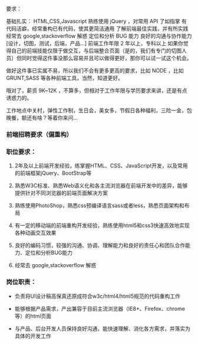 要求：

基础扎实： HTML,CSS,Javascript
熟练使用 jQuery ，对常用 API 了如指掌
有代码洁癖，经常重构已有代码，使其更简洁通用
了解前端最佳实践，并有所实践
经常去 google,stackoverflow 解惑
定位和分析 BUG 能力
良好的沟通与协作能力[设计，切图，测试，后端，产品...]
前端工作年限 2 年以上，专科以上
如果你觉得自己的前端技能仅限于做交互，与后端整合页面（是的，我们有专门的切图人员）但同时觉得这件事没那么容易并且可以做得更好，那你可以试一试这个机会。

做好这件事已实属不易，所以我们不会有更多更高的要求，比如 NODE ，比如 GRUNT,SASS 等各种前端工具，当然，知道更好。

哦对了，薪资 9K~12K ，不算多，但相对于工作年限与学历要求来讲，还是有点诱惑力的。

工作地点中关村，弹性工作制，生日会，美女多，节假日各种福利，三险一金，包晚餐，额还有啥？等着你来问...


### 前端招聘要求（偏重构）

### 职位要求：

1. 2年及以上前端开发经验，练掌握HTML、CSS、JavaScript开发，以及常用的前端框架jQuery、BootStrap等

2. 熟悉W3C标准、熟悉Web语义化和各主流浏览器在前端开发中的差异，能够提供针对不同浏览器的前端页面解决方案

3. 熟练使用PhotoShop，熟悉css预编译语言sass或者less，熟悉页面架构和布局

4. 有一定的移动端的前端重构开发经验，熟练使用html5和css3快速高效地实现各种动画交互效果

5. 良好的编码习惯，较强的沟通、协调、理解能力和良好的责任心和团队合作能力、定位和分析BUG能力

6. 经常去 google,stackoverflow 解惑


### 岗位职责：
* 负责将UI设计稿高保真还原成符合w3c/html4/html5规范的代码重构工作

* 能够根据产品需求，产出兼容于目前主流浏览器（IE8+、Firefox、chrome等）的html页面

* 与产品、后台开发人员保持良好沟通，能快速理解、消化各方需求，并落实为具体的开发工作